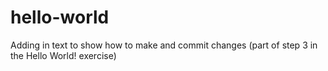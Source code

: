 # hello-world
Adding in text to show how to make and commit changes (part of step 3 in the Hello World! exercise)
